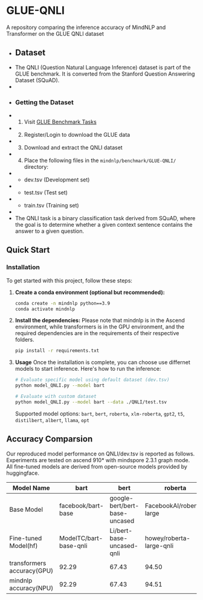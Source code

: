 # GLUE-QNLI
A repository comparing the inference accuracy of MindNLP and Transformer on the GLUE QNLI dataset

+ ## Dataset
+ The QNLI (Question Natural Language Inference) dataset is part of the GLUE benchmark. It is converted from the Stanford Question Answering Dataset (SQuAD).
+ 
+ ### Getting the Dataset
+ 1. Visit [GLUE Benchmark Tasks](https://gluebenchmark.com/tasks/)
+ 2. Register/Login to download the GLUE data
+ 3. Download and extract the QNLI dataset
+ 4. Place the following files in the `mindnlp/benchmark/GLUE-QNLI/` directory:
+    - dev.tsv (Development set)
+    - test.tsv (Test set)
+    - train.tsv (Training set)
+ 
+ The QNLI task is a binary classification task derived from SQuAD, where the goal is to determine whether a given context sentence contains the answer to a given question.

## Quick Start

### Installation
To get started with this project, follow these steps:

1. **Create a conda environment (optional but recommended):**
    ```bash
    conda create -n mindnlp python==3.9
    conda activate mindnlp
2. **Install the dependencies:**
Please note that mindnlp is in the Ascend environment, while transformers is in the GPU environment, and the required dependencies are in the requirements of their respective folders.
    ```bash
    pip install -r requirements.txt
3. **Usage**
Once the installation is complete, you can choose use differnet models to start inference. Here's how to run the inference:
   ```bash
   # Evaluate specific model using default dataset (dev.tsv)
   python model_QNLI.py --model bart

   # Evaluate with custom dataset
   python model_QNLI.py --model bart --data ./QNLI/test.tsv
   ```
   Supported model options: `bart`, `bert`, `roberta`, `xlm-roberta`, `gpt2`, `t5`, `distilbert`, `albert`, `llama`, `opt`

## Accuracy Comparsion
Our reproduced model performance on QNLI/dev.tsv is reported as follows.
Experiments are tested on ascend 910* with mindspore 2.3.1 graph mode.
All fine-tuned models are derived from open-source models provided by huggingface.

|  Model Name | bart | bert | roberta | xlm-roberta | gpt2 | t5 | distilbert | albert | opt | llama |
|---|---|---|---|---|---|---|---|---|---|---|
|  Base Model  | facebook/bart-base  |  google-bert/bert-base-uncased | FacebookAI/roberta-large | FacebookAI/xlm-roberta-large |  openai-community/gpt2 |  google-t5/t5-small |  distilbert/distilbert-base-uncased | albert/albert-base-v2  | facebook/opt-125m  | JackFram/llama-160m  |
|  Fine-tuned Model(hf)  | ModelTC/bart-base-qnli  | Li/bert-base-uncased-qnli  | howey/roberta-large-qnli | tmnam20/xlm-roberta-large-qnli-1 | tanganke/gpt2_qnli  | lightsout19/t5-small-qnli  | anirudh21/distilbert-base-uncased-finetuned-qnli  | orafandina/albert-base-v2-finetuned-qnli  | utahnlp/qnli_facebook_opt-125m_seed-1  | Cheng98/llama-160m-qnli  |
| transformers accuracy(GPU) |  92.29 | 67.43  | 94.50 | 92.50 | 88.15  | 89.71  | 59.21  | 55.14  | 86.10  |  50.97 |
| mindnlp accuracy(NPU) | 92.29  | 67.43  | 94.51 | 92.50 | 88.15  | 89.71  | 59.23  | 55.13  | 86.10  | 50.97  |